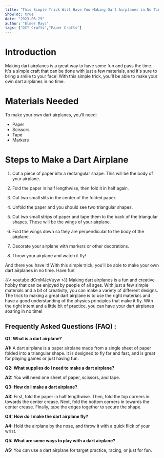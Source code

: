 ```yaml
---
title: "This Simple Trick Will Have You Making Dart Airplanes in No Time!"
ShowToc: true 
date: "2023-03-29"
author: "Elmer Mays" 
tags: ["DIY Crafts","Paper Crafts"]
---
```

# Introduction

Making dart airplanes is a great way to have some fun and pass the time. It's a simple craft that can be done with just a few materials, and it's sure to bring a smile to your face! With this simple trick, you'll be able to make your own dart airplanes in no time.

# Materials Needed

To make your own dart airplanes, you'll need:

- Paper
- Scissors
- Tape
- Markers

# Steps to Make a Dart Airplane

1. Cut a piece of paper into a rectangular shape. This will be the body of your airplane.

2. Fold the paper in half lengthwise, then fold it in half again.

3. Cut two small slits in the center of the folded paper.

4. Unfold the paper and you should see two triangular shapes.

5. Cut two small strips of paper and tape them to the back of the triangular shapes. These will be the wings of your airplane.

6. Fold the wings down so they are perpendicular to the body of the airplane.

7. Decorate your airplane with markers or other decorations.

8. Throw your airplane and watch it fly!

And there you have it! With this simple trick, you'll be able to make your own dart airplanes in no time. Have fun!

{{< youtube dCrxMJcVuyw >}} 
Making dart airplanes is a fun and creative hobby that can be enjoyed by people of all ages. With just a few simple materials and a bit of creativity, you can make a variety of different designs. The trick to making a great dart airplane is to use the right materials and have a good understanding of the physics principles that make it fly. With the right intent and a little bit of practice, you can have your dart airplanes soaring in no time!

## Frequently Asked Questions (FAQ) :
**Q1: What is a dart airplane?**

**A1:** A dart airplane is a paper airplane made from a single sheet of paper folded into a triangular shape. It is designed to fly far and fast, and is great for playing games or just having fun.

**Q2: What supplies do I need to make a dart airplane?**

**A2:** You will need one sheet of paper, scissors, and tape.

**Q3: How do I make a dart airplane?**

**A3:** First, fold the paper in half lengthwise. Then, fold the top corners in towards the center crease. Next, fold the bottom corners in towards the center crease. Finally, tape the edges together to secure the shape.

**Q4: How do I make the dart airplane fly?**

**A4:** Hold the airplane by the nose, and throw it with a quick flick of your wrist.

**Q5: What are some ways to play with a dart airplane?**

**A5:** You can use a dart airplane for target practice, racing, or just for fun.





